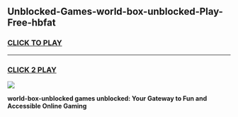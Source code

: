 
## Unblocked-Games-world-box-unblocked-Play-Free-hbfat
<h3>
<a href="https://premium76.site?title=world-box-unblocked&ref=23A">CLICK TO PLAY</a></h3>
<hr>

<h3>
<a href="https://premium76.site?title=world-box-unblocked&ref=23A">CLICK 2 PLAY</a>
  
</h3>

<a href="https://premium76.site?title=world-box-unblocked&ref=23A"><img src="https://clearcache.store/games.png"></a>


**world-box-unblocked games unblocked: Your Gateway to Fun and Accessible Online Gaming**
